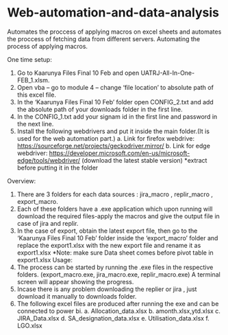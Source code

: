 # Web-automation-and-data-analysis
Automates the proccess of applying macros on excel sheets and automates the proccess of fetching data from different servers.
Automating the process of applying macros.

One time setup:
1)	Go to Kaarunya Files Final 10 Feb and open UATRJ-All-In-One-FEB_1.xlsm. 
2)	Open vba – go to module 4 – change ‘file location’ to absolute path of this excel file.
3)	In the ‘Kaarunya Files Final 10 Feb’ folder open CONFIG_2.txt  and add the absolute path of your downloads folder in the first line.
4)	In the CONFIG_1.txt add your signam id in the first line and password in the next line.
5)	Install the following webdrivers and put it inside the main folder.(It is used for the web automation part.)
a.	Link for firefox webdrive: https://sourceforge.net/projects/geckodriver.mirror/
b.	Link for edge webdriver: https://developer.microsoft.com/en-us/microsoft-edge/tools/webdriver/ 
(download the latest stable version)
*extract before putting it in the folder

Overview:
1)	There are 3 folders for each data sources : jira_macro , replir_macro , export_macro.
2)	Each of these folders have a .exe application which upon running will download the required files-apply the macros and give the output file in case of jira and replir.
3)	In the case of export, obtain the latest export file, then go to the ‘Kaarunya Files Final 10 Feb’ folder inside the ‘export_macro’ folder and replace the export1.xlsx with the new export file and rename it as export1.xlsx
*Note: make sure Data sheet comes before pivot table in export1.xlsx
Usage:
1)	The process can be started by running the .exe files in the respective folders. (export_macro.exe, jira_macro.exe, replir_macro.exe) A terminal screen will appear showing the progress.
2)	Incase there is any problem downloading the replier or jira , just download it manually to downloads folder.
3)	The following excel files are produced after running the exe and can be connected to power bi.
a.	Allocation_data.xlsx
b.	 amonth.xlsx,ytd.xlsx
c.	 JIRA_Data.xlsx
d.	SA_designation_data.xlsx
e.	 Utilisation_data.xlsx
f.	LGO.xlsx


